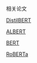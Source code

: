 相关论文

[DistilBERT](https://arxiv.org/abs/1910.01108)

[ALBERT](https://arxiv.org/abs/1909.11942)

[BERT](https://arxiv.org/abs/1810.04805)

[RoBERTa](https://arxiv.org/abs/1907.11692)

